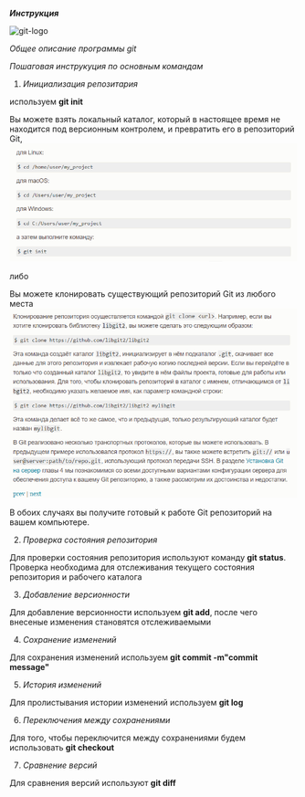 ***Инструкция***  

![git-logo](../%D1%81%D0%B5%D0%BC%D0%B8%D0%BD%D0%B0%D1%804/git-logo.png)





_Общее описание программы git_

*Пошаговая инструкуция по основным командам*



1. _Инициализация репозитария_

используем **git init**

 Вы можете взять локальный каталог, который в настоящее время не находится под версионным контролем, и превратить его в репозиторий Git,
 ![создание](%D1%81%D0%BE%D0%B7%D0%B4%D0%B0%D0%BD%D0%B8%D0%B5.png)

 
  либо


Вы можете клонировать существующий репозиторий Git из любого места
![клонирование](%D0%BA%D0%BB%D0%BE%D0%BD%D0%B8%D1%80%D0%BE%D0%B2%D0%B0%D0%BD%D0%B8%D0%B5.png)





В обоих случаях вы получите готовый к работе Git репозиторий на вашем компьютере.


2. _Проверка состояния репозитория_

Для проверки состояния репозитория используют команду **git status**. Проверка необходима для отслеживания текущего состояния репозитория и рабочего каталога  



3. _Добавление версионности_

Для добавление версионности используем **git add**, после чего внесеные изменения становятся отслеживаемыми 



4. _Сохранение изменений_




Для сохранения изменений используем **git commit -m"commit message"** 

5. _История изменений_

Для пролистывания истории изменений используем **git log**

6. _Переключения между сохранениями_

Для того, чтобы переключится между сохранениями будем использовать **git checkout**

7. _Сравнение версий_

Для сравнения версий используют  **git diff**



